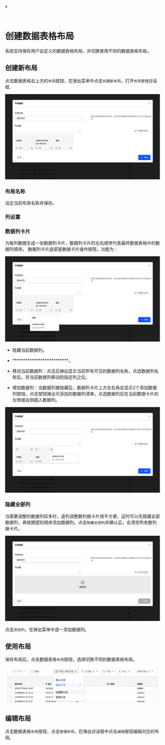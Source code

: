 ```index
4
```
```tag

```
```summary

```
# 创建数据表格布局
系统支持保存用户自定义的数据表格布局，并切换使用不同的数据表格布局。

## 创建新布局
点击数据表格右上方的`布局`按钮，在弹出菜单中点击`创建新布局`，打开`布局管理`对话框.

<img src='../assets/01dataTable/04customDataTableLayout/newLayout.png'>

### 布局名称
设定当前布局名称并保存。
  
### 列设置
  
### 数据列卡片
为每列数据生成一张数据列卡片，数据列卡片的左右顺序代表最终数据表格中的数据列顺序。
  数据列卡片底部是数据卡片操作按钮，功能为：

<img src='../assets/01dataTable/04customDataTableLayout/dataColumnCard.png'>

+ 隐藏当前数据列。
+ **************************。
+ 移动当前数据列：点击后弹出显示当前所有可见的数据列名称，点选数据列名称后，将当前数据列移动到指定列之后。

+ 增加数据列：当数据列被隐藏后，数据列卡片上方左右角会显示2个添加数据列按钮。点击按钮弹出可添加的数据列清单，点选数据列后在当前数据卡片的左侧或右侧插入数据列。
  
<img src='../assets/01dataTable/04customDataTableLayout/dataColumnCardArrange.png'>

### 隐藏全部列
当需要调整的数据列较多时，逐列调整数列据卡片很不方便，这时可以先隐藏全部数据列，再按期望的顺序添加数据列。点击`隐藏全部列`并确认后，会清空所有数列据卡片。
  
<img src='../assets/01dataTable/04customDataTableLayout/clearDataColumnCard.png'>

点击`添加列`，在弹出菜单中逐一添加数据列。

## 使用布局
保存布局后，点击数据表格`布局`按钮，选择切换不同的数据表格布局。

<img src='../assets/01dataTable/04customDataTableLayout/applyLayout.png'>

## 编辑布局
点击数据表格`布局`按钮，点击`管理布局`，在弹出对话框中点击`编辑`按钮编辑对应的布局。